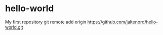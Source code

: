 # hello-world
My first repository
git remote add origin https://github.com/jaltenord/hello-world.git
